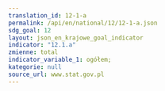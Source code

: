 ```yaml
---
translation_id: 12-1-a
permalink: /api/en/national/12/12-1-a.json
sdg_goal: 12
layout: json_en_krajowe_goal_indicator
indicator: "12.1.a"
zmienne: total
indicator_variable_1: ogółem;
kategorie: null
source_url: www.stat.gov.pl
---
```


